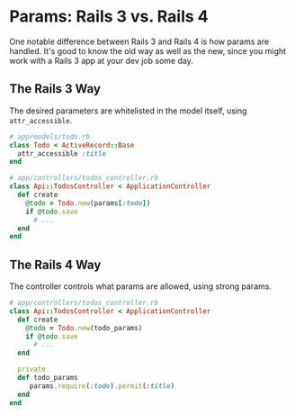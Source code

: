 Params: Rails 3 vs. Rails 4
===

One notable difference between Rails 3 and Rails 4 is how params are
handled. It's good to know the old way as well as the new, since you
might work with a Rails 3 app at your dev job some day.

The Rails 3 Way
---

The desired parameters are whitelisted in the model itself, using
`attr_accessible`.

```ruby
# app/models/todo.rb
class Todo < ActiveRecord::Base
  attr_accessible :title
end

# app/controllers/todos_controller.rb
class Api::TodosController < ApplicationController
  def create
    @todo = Todo.new(params[:todo])
    if @todo.save
      # ...
  end
end
```

The Rails 4 Way
---

The controller controls what params are allowed, using strong params.

```ruby
# app/controllers/todos_controller.rb
class Api::TodosController < ApplicationController
  def create
    @todo = Todo.new(todo_params)
    if @todo.save
      # ...
  end

  private
  def todo_params
     params.require(:todo).permit(:title)
  end
end
```
